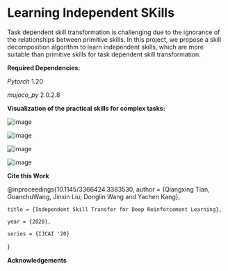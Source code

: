 # Learning Independent SKills
Task dependent skill transformation is challenging due to the ignorance of the relationships between primitive skills. In this project, we propose a skill decomposition algorithm to learn independent skills, which are more suitable than primitive skills for task dependent skill transformation.


**Required Dependencies:**

_Pytorch_ 1.20

_mujoco_py_ 2.0.2.8

**Visualization of the practical skills for complex tasks:**

![image](https://github.com/qxtian/Learning-Independent-SKills/tree/master/asset/HCH.gif)

![image](https://github.com/qxtian/Learning-Independent-SKills/tree/master/asset/HCC.gif)

![image](https://github.com/qxtian/Learning-Independent-SKills/tree/master/asset/HCA.gif)

![image](https://github.com/qxtian/Learning-Independent-SKills/tree/master/asset/HCU.gif)

**Cite this Work**

@inproceedings{10.1145/3366424.3383530,
    author = {Qiangxing Tian, GuanchuWang, Jinxin Liu, Donglin Wang and Yachen Kang},
    
    title = {Independent Skill Transfer for Deep Reinforcement Learning},
    
    year = {2020},
    
    series = {IJCAI '20}
    
  }


**Acknowledgements**


